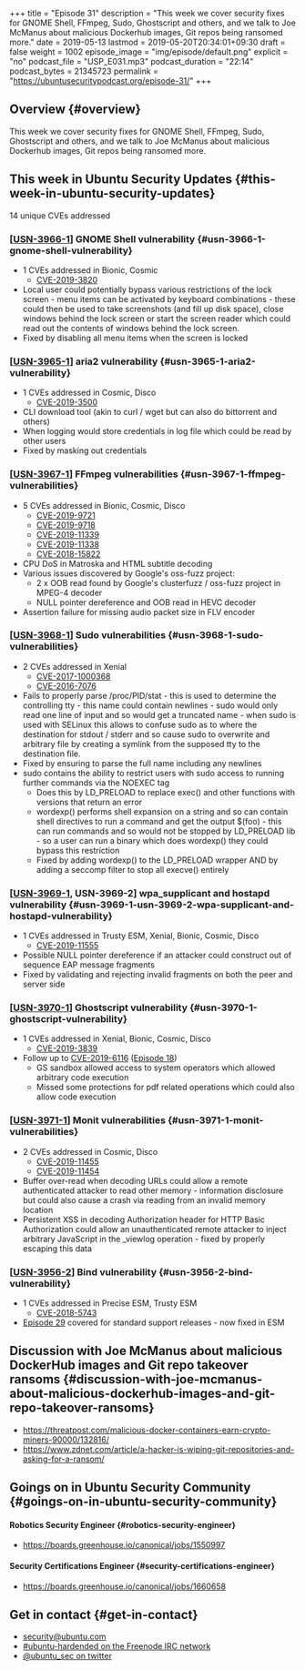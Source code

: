 +++
title = "Episode 31"
description = "This week we cover security fixes for GNOME Shell, FFmpeg, Sudo, Ghostscript and others, and we talk to Joe McManus about malicious Dockerhub images, Git repos being ransomed more."
date = 2019-05-13
lastmod = 2019-05-20T20:34:01+09:30
draft = false
weight = 1002
episode_image = "img/episode/default.png"
explicit = "no"
podcast_file = "USP_E031.mp3"
podcast_duration = "22:14"
podcast_bytes = 21345723
permalink = "https://ubuntusecuritypodcast.org/episode-31/"
+++

## Overview {#overview}

This week we cover security fixes for GNOME Shell, FFmpeg, Sudo, Ghostscript and others, and we talk to Joe McManus about malicious Dockerhub images, Git repos being ransomed more.


## This week in Ubuntu Security Updates {#this-week-in-ubuntu-security-updates}

14 unique CVEs addressed


### [[USN-3966-1](https://usn.ubuntu.com/3966-1/)] GNOME Shell vulnerability {#usn-3966-1-gnome-shell-vulnerability}

-   1 CVEs addressed in Bionic, Cosmic
    -   [CVE-2019-3820](https://people.canonical.com/~ubuntu-security/cve/CVE-2019-3820)
-   Local user could potentially bypass various restrictions of the lock
    screen - menu items can be activated by keyboard combinations - these
    could then be used to take screenshots (and fill up disk space), close
    windows behind the lock screen or start the screen reader which could
    read out the contents of windows behind the lock screen.
-   Fixed by disabling all menu items when the screen is locked


### [[USN-3965-1](https://usn.ubuntu.com/3965-1/)] aria2 vulnerability {#usn-3965-1-aria2-vulnerability}

-   1 CVEs addressed in Cosmic, Disco
    -   [CVE-2019-3500](https://people.canonical.com/~ubuntu-security/cve/CVE-2019-3500)
-   CLI download tool (akin to curl / wget but can also do bittorrent and others)
-   When logging would store credentials in log file which could be read by other users
-   Fixed by masking out credentials


### [[USN-3967-1](https://usn.ubuntu.com/3967-1/)] FFmpeg vulnerabilities {#usn-3967-1-ffmpeg-vulnerabilities}

-   5 CVEs addressed in Bionic, Cosmic, Disco
    -   [CVE-2019-9721](https://people.canonical.com/~ubuntu-security/cve/CVE-2019-9721)
    -   [CVE-2019-9718](https://people.canonical.com/~ubuntu-security/cve/CVE-2019-9718)
    -   [CVE-2019-11339](https://people.canonical.com/~ubuntu-security/cve/CVE-2019-11339)
    -   [CVE-2019-11338](https://people.canonical.com/~ubuntu-security/cve/CVE-2019-11338)
    -   [CVE-2018-15822](https://people.canonical.com/~ubuntu-security/cve/CVE-2018-15822)
-   CPU DoS in Matroska and HTML subtitle decoding
-   Various issues discovered by Google's oss-fuzz project:
    -   2 x OOB read found by Google's clusterfuzz / oss-fuzz project in MPEG-4 decoder
    -   NULL pointer dereference and OOB read in HEVC decoder
-   Assertion failure for missing audio packet size in FLV encoder


### [[USN-3968-1](https://usn.ubuntu.com/3968-1/)] Sudo vulnerabilities {#usn-3968-1-sudo-vulnerabilities}

-   2 CVEs addressed in Xenial
    -   [CVE-2017-1000368](https://people.canonical.com/~ubuntu-security/cve/CVE-2017-1000368)
    -   [CVE-2016-7076](https://people.canonical.com/~ubuntu-security/cve/CVE-2016-7076)
-   Fails to properly parse /proc/PID/stat - this is used to determine the
    controlling tty - this name could contain newlines - sudo would only read
    one line of input and so would get a truncated name - when sudo is used
    with SELinux this allows to confuse sudo as to where the destination for
    stdout / stderr and so cause sudo to overwrite and arbitrary file by
    creating a symlink from the supposed tty to the destination file.
-   Fixed by ensuring to parse the full name including any newlines
-   sudo contains the ability to restrict users with sudo access to running
    further commands via the NOEXEC tag
    -   Does this by LD\_PRELOAD to replace exec() and other functions with
        versions that return an error
    -   wordexp() performs shell expansion on a string and so can contain shell
        directives to run a command and get the output $(foo) - this can run
        commands and so would not be stopped by LD\_PRELOAD lib - so a user can
        run a binary which does wordexp() they could bypass this restriction
    -   Fixed by adding wordexp() to the LD\_PRELOAD wrapper AND by adding a
        seccomp filter to stop all execve() entirely


### [[USN-3969-1](https://usn.ubuntu.com/3969-1/), USN-3969-2] wpa\_supplicant and hostapd vulnerability {#usn-3969-1-usn-3969-2-wpa-supplicant-and-hostapd-vulnerability}

-   1 CVEs addressed in Trusty ESM, Xenial, Bionic, Cosmic, Disco
    -   [CVE-2019-11555](https://people.canonical.com/~ubuntu-security/cve/CVE-2019-11555)
-   Possible NULL pointer dereference if an attacker could construct out of
    sequence EAP message fragments
-   Fixed by validating and rejecting invalid fragments on both the peer and
    server side


### [[USN-3970-1](https://usn.ubuntu.com/3970-1/)] Ghostscript vulnerability {#usn-3970-1-ghostscript-vulnerability}

-   1 CVEs addressed in Xenial, Bionic, Cosmic, Disco
    -   [CVE-2019-3839](https://people.canonical.com/~ubuntu-security/cve/CVE-2019-3839)
-   Follow up to [CVE-2019-6116](https://people.canonical.com/~ubuntu-security/cve/CVE-2019-6116) ([Episode 18](https://ubuntusecuritypodcast.org/episode-18/))
    -   GS sandbox allowed access to system operators which allowed arbitrary code execution
    -   Missed some protections for pdf related operations which could also allow code execution


### [[USN-3971-1](https://usn.ubuntu.com/3971-1/)] Monit vulnerabilities {#usn-3971-1-monit-vulnerabilities}

-   2 CVEs addressed in Cosmic, Disco
    -   [CVE-2019-11455](https://people.canonical.com/~ubuntu-security/cve/CVE-2019-11455)
    -   [CVE-2019-11454](https://people.canonical.com/~ubuntu-security/cve/CVE-2019-11454)
-   Buffer over-read when decoding URLs could allow a remote authenticated
    attacker to read other memory - information disclosure but could also
    cause a crash via reading from an invalid memory location
-   Persistent XSS in decoding Authorization header for HTTP Basic
    Authorization could allow an unauthenticated remote attacker to inject
    arbitrary JavaScript in the \_viewlog operation - fixed by properly
    escaping this data


### [[USN-3956-2](https://usn.ubuntu.com/3956-2/)] Bind vulnerability {#usn-3956-2-bind-vulnerability}

-   1 CVEs addressed in Precise ESM, Trusty ESM
    -   [CVE-2018-5743](https://people.canonical.com/~ubuntu-security/cve/CVE-2018-5743)
-   [Episode 29](https://ubuntusecuritypodcast.org/episode-29/) covered for standard support releases - now fixed in ESM


## Discussion with Joe McManus about malicious DockerHub images and Git repo takeover ransoms {#discussion-with-joe-mcmanus-about-malicious-dockerhub-images-and-git-repo-takeover-ransoms}

-   <https://threatpost.com/malicious-docker-containers-earn-crypto-miners-90000/132816/>
-   <https://www.zdnet.com/article/a-hacker-is-wiping-git-repositories-and-asking-for-a-ransom/>


## Goings on in Ubuntu Security Community {#goings-on-in-ubuntu-security-community}


#### Robotics Security Engineer {#robotics-security-engineer}

-   <https://boards.greenhouse.io/canonical/jobs/1550997>


#### Security Certifications Engineer {#security-certifications-engineer}

-   <https://boards.greenhouse.io/canonical/jobs/1660658>


## Get in contact {#get-in-contact}

-   [security@ubuntu.com](mailto:security@ubuntu.com)
-   [#ubuntu-hardended on the Freenode IRC network](http://webchat.freenode.net?channels=%23ubuntu-hardened&uio=d4)
-   [@ubuntu\_sec on twitter](https://twitter.com/ubuntu%5Fsec)
